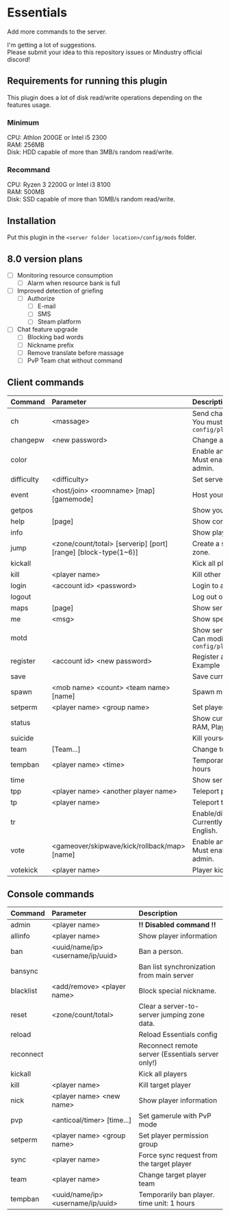 # Essentials
Add more commands to the server.  

I'm getting a lot of suggestions.<br>
Please submit your idea to this repository issues or Mindustry official discord!

## Requirements for running this plugin
This plugin does a lot of disk read/write operations depending on the features usage.

### Minimum
CPU: Athlon 200GE or Intel i5 2300<br>
RAM: 256MB<br>
Disk: HDD capable of more than 3MB/s random read/write.

### Recommand
CPU: Ryzen 3 2200G or Intel i3 8100<br>
RAM: 500MB<br>
Disk: SSD capable of more than 10MB/s random read/write.

## Installation

Put this plugin in the ``<server folder location>/config/mods`` folder.

## 8.0 version plans
- [ ] Monitoring resource consumption
  - [ ] Alarm when resource bank is full
- [ ] Improved detection of griefing
  - [ ] Authorize
    - [ ] E-mail
    - [ ] SMS
    - [ ] Steam platform
- [ ] Chat feature upgrade
  - [ ] Blocking bad words
  - [ ] Nickname prefix
  - [ ] Remove translate before massage
  - [ ] PvP Team chat without command
  
## Client commands

| Command | Parameter | Description |
|:---|:---|:--- |
| ch | &lt;massage&gt; | Send chat to another server <br> You must modify the settings in ``config/plugins/Essentials/config.yml`` |
| changepw | &lt;new password&gt; | Change account password |
| color |  | Enable animated rainbow nickname. <br> Must enable 'realname' and can use admin. |
| difficulty | &lt;difficulty&gt; | Set server difficulty |
| event | &lt;host/join&gt; &lt;roomname&gt; [map] [gamemode] | Host your own server |
| getpos |  | Show your current position position |
| help | [page] | Show command lists |
| info |  | Show player information |
| jump | &lt;zone/count/total&gt; [serverip] [port] [range] [block-type(1~6)] | Create a server-to-server jumping zone. |
| kickall |  | Kick all players |
| kill | &lt;player name&gt; | Kill other players |
| login | &lt;account id&gt; &lt;password&gt; | Login to account. |
| logout |  | Log out of my account |
| maps | [page] |  Show server maps |
| me | &lt;msg&gt; | Show special chat format |
| motd |  | Show server motd <br> Can modify from ``config/plugins/Essentials/motd.txt`` |
| register | &lt;account id&gt; &lt;new password&gt; | Register accoun<br>Example - ``/register test test123`` |
| save |  | Save current map |
| spawn | &lt;mob name&gt; &lt;count&gt; &lt;team name&gt; [name] | Spawn mob in player location |
| setperm | &lt;player name&gt; &lt;group name&gt; | Set player permission |
| status |  | Show currently server status (TPS, RAM, Players/ban count) |
| suicide |  | Kill yourself |
| team | [Team...] | Change team (PvP only) |
| tempban | &lt;player name&gt; &lt;time&gt; | Temporarily ban player. time unit: 1 hours |
| time |  | Show server local time |
| tpp | &lt;player name&gt; &lt;another player name&gt; | Teleport player to other players |
| tp | &lt;player name&gt; | Teleport to players |
| tr |  | Enable/disable auto translate <br> Currently only support Korean to English. |
| vote | &lt;gameover/skipwave/kick/rollback/map&gt; [name] | Enable animated rainbow nickname. <br> Must enable 'realname' and can use admin. |
| votekick | &lt;player name&gt; | Player kick starts voting |

## Console commands

| Command | Parameter | Description |
|:---|:---|:---|
| admin | &lt;player name&gt; | **!! Disabled command !!** |
| allinfo | &lt;player name&gt; | Show player information |
| ban | &lt;uuid/name/ip&gt; &lt;username/ip/uuid&gt; | Ban a person. |
| bansync |  | Ban list synchronization from main server |
| blacklist | &lt;add/remove&gt; &lt;player name&gt; | Block special nickname. |
| reset | &lt;zone/count/total&gt; | Clear a server-to-server jumping zone data. |
| reload |  | Reload Essentials config |
| reconnect |  | Reconnect remote server (Essentials server only!) |
| kickall |  | Kick all players |
| kill | &lt;player name&gt; | Kill target player |
| nick | &lt;player name&gt; &lt;new name&gt; | Show player information |
| pvp | &lt;anticoal/timer&gt; [time...] | Set gamerule with PvP mode |
| setperm | &lt;player name&gt; &lt;group name&gt; | Set player permission group |
| sync | &lt;player name&gt; | Force sync request from the target player |
| team | &lt;player name&gt; | Change target player team |
| tempban | &lt;uuid/name/ip&gt; &lt;username/ip/uuid&gt; | Temporarily ban player. time unit: 1 hours |
